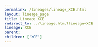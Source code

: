 ```yaml
---
permalink: /lineages/lineage_XCE.html
layout: lineage_page
title: Lineage XCE
redirect_to: ../lineage.html?lineage=XCE
lineage: XCE
parent: 
children: ['XCE']
---
```

